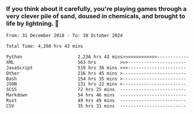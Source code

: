 ### If you think about it carefully, you're playing games through a very clever pile of sand, doused in chemicals, and brought to life by lightning.  👋


<!--START_SECTION:waka-->

```txt
From: 31 December 2018 - To: 30 October 2024

Total Time: 4,260 hrs 43 mins

Python                     2,236 hrs 43 mins>>>>>>>>>>>>>------------   52.50 %
XML                        563 hrs         >>>----------------------   13.22 %
JavaScript                 519 hrs 36 mins >>>----------------------   12.20 %
Other                      216 hrs 45 mins >------------------------   05.09 %
Bash                       154 hrs 35 mins >------------------------   03.63 %
JSON                       131 hrs 22 mins >------------------------   03.08 %
SCSS                       72 hrs 25 mins  -------------------------   01.70 %
Markdown                   54 hrs 46 mins  -------------------------   01.29 %
Rust                       49 hrs 49 mins  -------------------------   01.17 %
CSV                        35 hrs 31 mins  -------------------------   00.83 %
```

<!--END_SECTION:waka-->
